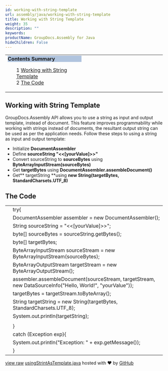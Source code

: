 ```yaml
---
id: working-with-string-template
url: assembly/java/working-with-string-template
title: Working with String Template
weight: 35
description: ""
keywords: 
productName: GroupDocs.Assembly for Java
hideChildren: False
---
```

<table class="sectionMacro" border="0" cellpadding="5" cellspacing="0" width="100%"><tbody><tr><td valign="top" width="50%"><div class="panel" style="border-top-width: 1px; border-right-width: 1px; border-bottom-width: 1px; border-left-width: 1px;"><div class="panelHeader" style="border-bottom-width: 1px; background-color: rgb(176, 196, 222);"><b>Contents Summary</b></div><div class="panelContent"><style type="text/css">div.rbtoc1590607146875 { padding-top: 0px; padding-right: 0px; padding-bottom: 0px; padding-left: 0px; }div.rbtoc1590607146875 ul { list-style-type: none; list-style-image: none; margin-left: 0px; }div.rbtoc1590607146875 li { margin-left: 0px; padding-left: 0px; }</style><div class="toc rbtoc1590607146875"><ul class="toc-indentation"><li><span class="TOCOutline">1</span> <a href="#WorkingwithStringTemplate-WorkingwithStringTemplate">Working with String Template</a></li><li><span class="TOCOutline">2</span> <a href="#WorkingwithStringTemplate-TheCode">The Code</a></li></ul></div></div></div></td><td valign="top" width="15%">&nbsp;</td><td valign="top" width="35%">&nbsp;</td></tr></tbody></table>

## Working with String Template

GroupDocs.Assembly API allows you to use a string as input and output template, instead of document. This feature improves programmability while working with strings instead of documents, the resultant output string can be used as per the application needs. Follow these steps to using a string as input and output template:

*   Initialize **DocumentAssembler**
*   Define **sourceString "<<\[yourValue\]>>"**
*   Convert sourceString to **sourceBytes** using **ByteArrayInputStream(sourceBytes)**
*   Get **targetBytes** using **DocumentAssembler.assembleDocument()**
*   Get** targetString **using **new String(targetBytes, StandardCharsets.UTF\_8)**

## The Code

<table class="highlight tab-size js-file-line-container" data-tab-size="8" data-paste-markdown-skip=""><tbody><tr><td id="file-usingstrintastemplate-java-L1" class="blob-num js-line-number" data-line-number="1"></td><td id="file-usingstrintastemplate-java-LC1" class="blob-code blob-code-inner js-file-line"><span class="pl-k">try</span>{</td></tr><tr><td id="file-usingstrintastemplate-java-L2" class="blob-num js-line-number" data-line-number="2"></td><td id="file-usingstrintastemplate-java-LC2" class="blob-code blob-code-inner js-file-line"><span class="pl-smi">DocumentAssembler</span> assembler <span class="pl-k">=</span> <span class="pl-k">new</span> <span class="pl-smi">DocumentAssembler</span>();</td></tr><tr><td id="file-usingstrintastemplate-java-L3" class="blob-num js-line-number" data-line-number="3"></td><td id="file-usingstrintastemplate-java-LC3" class="blob-code blob-code-inner js-file-line"><span class="pl-smi">String</span> sourceString <span class="pl-k">=</span> <span class="pl-s"><span class="pl-pds">"</span>&lt;&lt;[yourValue]&gt;&gt;<span class="pl-pds">"</span></span>;</td></tr><tr><td id="file-usingstrintastemplate-java-L4" class="blob-num js-line-number" data-line-number="4"></td><td id="file-usingstrintastemplate-java-LC4" class="blob-code blob-code-inner js-file-line"><span class="pl-k">byte</span>[] sourceBytes <span class="pl-k">=</span> sourceString<span class="pl-k">.</span>getBytes();</td></tr><tr><td id="file-usingstrintastemplate-java-L5" class="blob-num js-line-number" data-line-number="5"></td><td id="file-usingstrintastemplate-java-LC5" class="blob-code blob-code-inner js-file-line"><span class="pl-k">byte</span>[] targetBytes;</td></tr><tr><td id="file-usingstrintastemplate-java-L6" class="blob-num js-line-number" data-line-number="6"></td><td id="file-usingstrintastemplate-java-LC6" class="blob-code blob-code-inner js-file-line"><span class="pl-smi">ByteArrayInputStream</span> sourceStream <span class="pl-k">=</span> <span class="pl-k">new</span> <span class="pl-smi">ByteArrayInputStream</span>(sourceBytes);</td></tr><tr><td id="file-usingstrintastemplate-java-L7" class="blob-num js-line-number" data-line-number="7"></td><td id="file-usingstrintastemplate-java-LC7" class="blob-code blob-code-inner js-file-line"><span class="pl-smi">ByteArrayOutputStream</span> targetStream <span class="pl-k">=</span> <span class="pl-k">new</span> <span class="pl-smi">ByteArrayOutputStream</span>();</td></tr><tr><td id="file-usingstrintastemplate-java-L8" class="blob-num js-line-number" data-line-number="8"></td><td id="file-usingstrintastemplate-java-LC8" class="blob-code blob-code-inner js-file-line">assembler<span class="pl-k">.</span>assembleDocument(sourceStream, targetStream, <span class="pl-k">new</span> <span class="pl-smi">DataSourceInfo</span>(<span class="pl-s"><span class="pl-pds">"</span>Hello, World!<span class="pl-pds">"</span></span>, <span class="pl-s"><span class="pl-pds">"</span>yourValue<span class="pl-pds">"</span></span>));</td></tr><tr><td id="file-usingstrintastemplate-java-L9" class="blob-num js-line-number" data-line-number="9"></td><td id="file-usingstrintastemplate-java-LC9" class="blob-code blob-code-inner js-file-line">targetBytes <span class="pl-k">=</span> targetStream<span class="pl-k">.</span>toByteArray();</td></tr><tr><td id="file-usingstrintastemplate-java-L10" class="blob-num js-line-number" data-line-number="10"></td><td id="file-usingstrintastemplate-java-LC10" class="blob-code blob-code-inner js-file-line"><span class="pl-smi">String</span> targetString <span class="pl-k">=</span> <span class="pl-k">new</span> <span class="pl-smi">String</span>(targetBytes, <span class="pl-smi">StandardCharsets</span><span class="pl-c1"><span class="pl-k">.</span>UTF_8</span>);</td></tr><tr><td id="file-usingstrintastemplate-java-L11" class="blob-num js-line-number" data-line-number="11"></td><td id="file-usingstrintastemplate-java-LC11" class="blob-code blob-code-inner js-file-line"><span class="pl-smi">System</span><span class="pl-k">.</span>out<span class="pl-k">.</span>println(targetString);</td></tr><tr><td id="file-usingstrintastemplate-java-L12" class="blob-num js-line-number" data-line-number="12"></td><td id="file-usingstrintastemplate-java-LC12" class="blob-code blob-code-inner js-file-line"></td></tr><tr><td id="file-usingstrintastemplate-java-L13" class="blob-num js-line-number" data-line-number="13"></td><td id="file-usingstrintastemplate-java-LC13" class="blob-code blob-code-inner js-file-line">}</td></tr><tr><td id="file-usingstrintastemplate-java-L14" class="blob-num js-line-number" data-line-number="14"></td><td id="file-usingstrintastemplate-java-LC14" class="blob-code blob-code-inner js-file-line"><span class="pl-k">catch</span> (<span class="pl-smi">Exception</span> exp){</td></tr><tr><td id="file-usingstrintastemplate-java-L15" class="blob-num js-line-number" data-line-number="15"></td><td id="file-usingstrintastemplate-java-LC15" class="blob-code blob-code-inner js-file-line"><span class="pl-smi">System</span><span class="pl-k">.</span>out<span class="pl-k">.</span>println(<span class="pl-s"><span class="pl-pds">"</span>Exception: <span class="pl-pds">"</span></span> <span class="pl-k">+</span> exp<span class="pl-k">.</span>getMessage());</td></tr><tr><td id="file-usingstrintastemplate-java-L16" class="blob-num js-line-number" data-line-number="16"></td><td id="file-usingstrintastemplate-java-LC16" class="blob-code blob-code-inner js-file-line">}</td></tr></tbody></table>

[view raw](https://gist.github.com/GroupDocsGists/6af297f6037c73ea88d0947c4dcec6b7/raw/d4fc5bada0fd512691d043c0b95e89fa7f293eed/usingStrintAsTemplate.java) [usingStrintAsTemplate.java](https://gist.github.com/GroupDocsGists/6af297f6037c73ea88d0947c4dcec6b7#file-usingstrintastemplate-java) hosted with ❤ by [GitHub](https://github.com)
